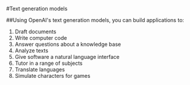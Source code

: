 #Text generation models

##Using OpenAI's text generation models, you can build applications to:

1. Draft documents
2. Write computer code
3. Answer questions about a knowledge base
4. Analyze texts
5. Give software a natural language interface
6. Tutor in a range of subjects
7. Translate languages
8. Simulate characters for games
